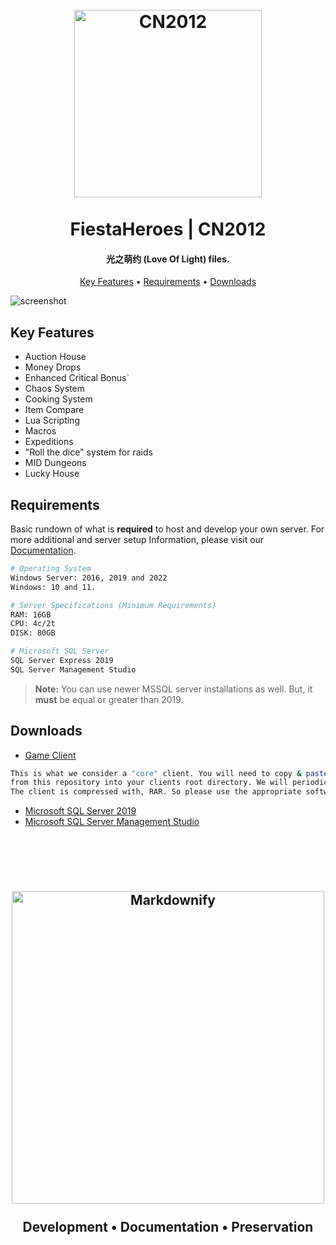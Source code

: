 
<h1 align="center">
  <br>
  <a href="https://github.com/FiestaHeroes/CN2012"><img src="https://i.imgur.com/DV8Zd9d.png" alt="CN2012" width="300"></a>
  <br>
  <br>
  FiestaHeroes | CN2012
  <br>
</h1>

<h4 align="center">光之萌约 (Love Of Light) files.</h4>

<p align="center">
  <a href="#key-features">Key Features</a> •
  <a href="#requirements">Requirements</a> •
  <a href="#downloads">Downloads</a>
</p>

![screenshot](https://i.imgur.com/rieurzj.png)

## Key Features

*	Auction House
*	Money Drops
*	Enhanced Critical Bonus`
*	Chaos System
*	Cooking System
*	Item Compare
*	Lua Scripting
*	Macros
*	Expeditions
*	"Roll the dice" system for raids
*	MID Dungeons
*	Lucky House

## Requirements

Basic rundown of what is **required** to host and develop your own server. For more additional and server setup Information, please visit our [Documentation](https://doc.fiestaheroes.com/).
```bash
# Operating System
Windows Server: 2016, 2019 and 2022
Windows: 10 and 11.

# Server Specifications (Minimum Requirements)
RAM: 16GB
CPU: 4c/2t
DISK: 80GB

# Microsoft SQL Server
SQL Server Express 2019
SQL Server Management Studio
```

> **Note:**
> You can use newer MSSQL server installations as well. But, it **must** be equal or greater than 2019. 


## Downloads

*	[Game Client](https://drive.google.com/file/d/1lpbUAJErXZDVB3Yy10EeV4QKZIudvQ-z/view?usp=sharing)
```bash
This is what we consider a "core" client. You will need to copy & paste the client files
from this repository into your clients root directory. We will periodically update this client archive.
The client is compressed with, RAR. So please use the appropriate software to extract this archive. 
```
*	[Microsoft SQL Server 2019](https://go.microsoft.com/fwlink/p/?linkid=866658)
*	[Microsoft SQL Server Management Studio](https://aka.ms/ssmsfullsetup)

<br>
<br>

<h2 align="center">
  <br>
  <a href="https://fiestaheroes.com/"><img src="https://i.imgur.com/t3PBKnc.png" alt="Markdownify" width="500"></a>
  <br>
  <br>
  Development • Documentation • Preservation
  <br>
</h1>
